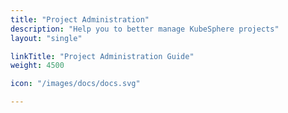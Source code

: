 ```yaml
---
title: "Project Administration"
description: "Help you to better manage KubeSphere projects"
layout: "single"

linkTitle: "Project Administration Guide"
weight: 4500

icon: "/images/docs/docs.svg"

---
```

